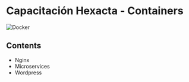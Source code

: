 # Capacitación Hexacta - Containers

![Docker](http://i.imgur.com/l5jHUaV.png)

## Contents

* Nginx
* Microservices
* Wordpress

